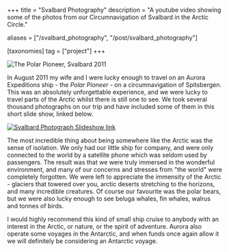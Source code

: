 +++
title = "Svalbard Photography"
description = "A youtube video showing some of the photos from our Circumnavigation of Svalbard in the Arctic Circle."

aliases = ["/svalbard_photography", "/post/svalbard_photography"]

[taxonomies]
tag = ["project"]
+++

![The Polar Pioneer, Svalbard 2011](/images/svalbard/svalbard_header.jpg)

In August 2011 my wife and I were lucky enough to travel on an Aurora
Expeditions ship - the *Polar Pioneer* - on a circumnavigation of Spitsbergen.
This was an absolutely unforgettable experience, and we were lucky to travel
parts of the Arctic whilst there is still one to see. We took several thousand
photographs on our trip and have included some of them in this short slide show,
linked below.

[![Svalbard Photograph Slideshow link](/images/svalbard/svalbard_youtube_splash.png)](https://youtu.be/gMbyqPFETMk)

The most incredible thing about being somewhere like the Arctic was the sense of isolation. We only had our little ship for company, and were only connected to the world by a satellite phone which was seldom used by passengers. The result was that we were truly immersed in the wonderful environment, and many of our concerns and stresses from "the world" were completely forgotten. We were left to appreciate the immensity of the Arctic - glaciers that towered over you, arctic deserts stretching to the horizons, and many incredible creatures. Of course our favourite was the polar bears, but we were also lucky enough to see beluga whales, fin whales, walrus and tonnes of birds.

I would highly recommend this kind of small ship cruise to anybody with an interest in the Arctic, or nature, or the spirit of adventure. Aurora also operate some voyages in the Antarctic, and when funds once again allow it we will definitely be considering an Antarctic voyage.
